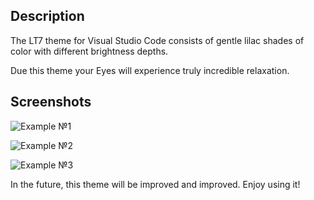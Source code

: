 ## Description

The LT7 theme for Visual Studio Code consists of gentle lilac shades of color with different brightness depths.

Due this theme your Eyes will experience truly incredible relaxation.

## Screenshots

![Example №1](https://i.yapx.ru/JJY6I.png)

![Example №2](https://i.yapx.ru/JJZAP.png)

![Example №3](https://i.yapx.ru/JJZBP.png)

In the future, this theme will be improved and improved. Enjoy using it!
